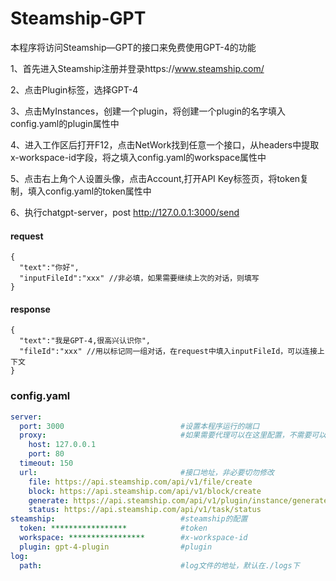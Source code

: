 # Steamship-GPT
本程序将访问Steamship—GPT的接口来免费使用GPT-4的功能

1、首先进入Steamship注册并登录https://www.steamship.com/

2、点击Plugin标签，选择GPT-4

3、点击MyInstances，创建一个plugin，将创建一个plugin的名字填入config.yaml的plugin属性中

4、进入工作区后打开F12，点击NetWork找到任意一个接口，从headers中提取x-workspace-id字段，将之填入config.yaml的workspace属性中

5、点击右上角个人设置头像，点击Account,打开API Key标签页，将token复制，填入config.yaml的token属性中

6、执行chatgpt-server，post http://127.0.0.1:3000/send
#### request
```json5
{
  "text":"你好",
  "inputFileId":"xxx" //非必填，如果需要继续上次的对话，则填写
}
```
#### response
```json5
{
  "text":"我是GPT-4,很高兴认识你",
  "fileId":"xxx" //用以标记同一组对话，在request中填入inputFileId，可以连接上下文
}
```

### config.yaml
```yaml
server:
  port: 3000                          #设置本程序运行的端口
  proxy:                              #如果需要代理可以在这里配置，不需要可以选择删除
    host: 127.0.0.1
    port: 80
  timeout: 150
  url:                                #接口地址，非必要切勿修改
    file: https://api.steamship.com/api/v1/file/create
    block: https://api.steamship.com/api/v1/block/create
    generate: https://api.steamship.com/api/v1/plugin/instance/generate
    status: https://api.steamship.com/api/v1/task/status
steamship:                            #steamship的配置
  token: *****************            #token
  workspace: *****************        #x-workspace-id
  plugin: gpt-4-plugin                #plugin
log:
  path:                               #log文件的地址，默认在./logs下

```
